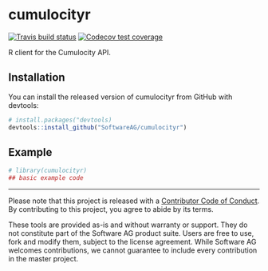 
<!-- README.md is generated from README.Rmd. Please edit that file -->

# cumulocityr

<!-- badges: start -->

[![Travis build
status](https://travis-ci.org/SoftwareAG/cumulocityr.svg?branch=master)](https://travis-ci.org/SoftwareAG/cumulocityr)
[![Codecov test
coverage](https://codecov.io/gh/SoftwareAG/cumulocityr/branch/master/graph/badge.svg)](https://codecov.io/gh/SoftwareAG/cumulocityr?branch=master)
<!-- badges: end -->

R client for the Cumulocity API.

## Installation

You can install the released version of cumulocityr from GitHub with
devtools:

``` r
# install.packages("devtools)
devtools::install_github("SoftwareAG/cumulocityr")
```

## Example

``` r
# library(cumulocityr)
## basic example code
```

-----

Please note that this project is released with a [Contributor Code of
Conduct](CODE_OF_CONDUCT.md). By contributing to this project, you agree
to abide by its terms.

These tools are provided as-is and without warranty or support. They do
not constitute part of the Software AG product suite. Users are free to
use, fork and modify them, subject to the license agreement. While
Software AG welcomes contributions, we cannot guarantee to include every
contribution in the master project.
